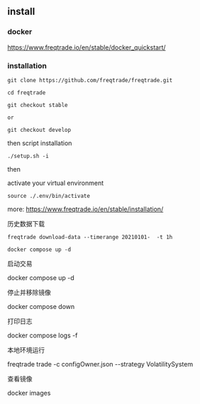 
## install

### docker

https://www.freqtrade.io/en/stable/docker_quickstart/

### installation
``` 
git clone https://github.com/freqtrade/freqtrade.git

cd freqtrade

git checkout stable

or

git checkout develop

```

then script installation

`./setup.sh -i`

then

activate your virtual environment

`source ./.env/bin/activate`

more: https://www.freqtrade.io/en/stable/installation/

历史数据下载

```
freqtrade download-data --timerange 20210101-  -t 1h
```



```
docker compose up -d
```



启动交易

docker compose up -d 	

停止并移除镜像

docker compose down

打印日志

docker compose logs -f

本地环境运行

freqtrade trade -c configOwner.json --strategy VolatilitySystem

查看镜像

 docker images



